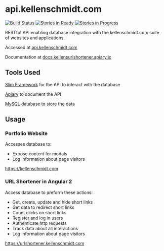 # api.kellenschmidt.com
[![Build Status](https://travis-ci.org/kellenschmidt/api.kellenschmidt.com.svg?branch=master)](https://travis-ci.org/kellenschmidt/api.kellenschmidt.com)
[![Stories in Ready](https://badge.waffle.io/kellenschmidt/api.kellenschmidt.com.svg?label=ready&title=Ready)](http://waffle.io/kellenschmidt/api.kellenschmidt.com)
[![Stories in Progress](https://badge.waffle.io/kellenschmidt/api.kellenschmidt.com.svg?label=In%20Progress&title=In%20Progress)](http://waffle.io/kellenschmidt/api.kellenschmidt.com)

RESTful API enabling database integration with the kellenschmidt.com suite of websites and applications.

Accessed at [api.kellenschmidt.com](api.kellenschmidt.com)

Documentation at [docs.kellensurlshortener.apiary.io](http://docs.kellensurlshortener.apiary.io)

## Tools Used
[Slim Framework](https://www.slimframework.com/) for the API to interact with the database

[Apiary](https://piary.io/) to document the API

[MySQL](https://mysql.com) database to store the data

## Usage

### Portfolio Website
Accesses database to:
- Expose content for modals
- Log information about page visitors

https://kellenschmidt.com

### URL Shortener in Angular 2
Access database to preform these actions:
- Get, create, update and hide short links
- Get data to redirect short links
- Count clicks on short links
- Register and log in users
- Authenticate http requests
- Track data about all interactions
- Log information about page visitors

https://urlshortener.kellenschmidt.com
